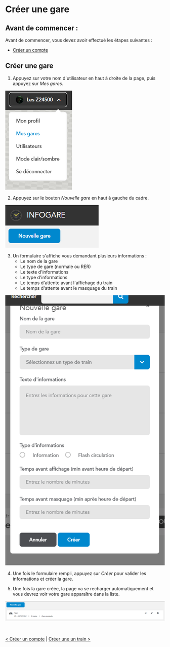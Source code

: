 # Créer une gare

## Avant de commencer : 

Avant de commencer, vous devez avoir effectué les étapes suivantes :

* [Créer un compte](create-account)

## Créer une gare

1. Appuyez sur votre nom d'utilisateur en haut à droite de la page, puis appuyez sur *Mes gares*.

![Mes gares](./assets/images/create-gare-1.png)

2. Appuyez sur le bouton *Nouvelle gare* en haut à gauche du cadre.

![Créer une gare](./assets/images/create-gare-2.png)

3. Un formulaire s'affiche vous demandant plusieurs informations : 
    - Le nom de la gare
    - Le type de gare (normale ou RER)
    - Le texte d'informations
    - Le type d'informations
    - Le temps d'attente avant l'affichage du train
    - Le temps d'attente avant le masquage du train

![Forumlaire de création d'une gare](./assets/images/create-gare-3.png)

4. Une fois le formulaire rempli, appuyez sur *Créer* pour valider les informations et créer la gare.

5. Une fois la gare créée, la page va se recharger automatiquement et vous devrez voir votre gare apparaître dans la liste.

![Gare](./assets/images/create-gare-4.png)

<br>

[< Créer un compte](create-account) | [Créer une un train >](create-train)